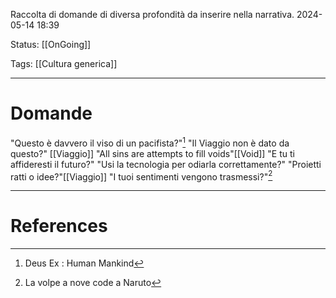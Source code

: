 Raccolta di domande di diversa profondità da inserire nella narrativa.
2024-05-14 18:39

Status: [[OnGoing]]

Tags: [[Cultura generica]]

---
# Domande

"Questo è davvero il viso di un pacifista?"[^2]
"Il Viaggio non è dato da questo?" [[Viaggio]]
"All sins are attempts to fill voids"[[Void]]
"E tu ti affideresti il futuro?"
"Usi la tecnologia per odiarla correttamente?"
"Proietti ratti o idee?"[[Viaggio]] 
"I tuoi sentimenti vengono trasmessi?"[^1]

---
# References

[^1]: La volpe a nove code a Naruto
[^2]: Deus Ex : Human Mankind
